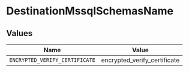 # DestinationMssqlSchemasName


## Values

| Name                           | Value                          |
| ------------------------------ | ------------------------------ |
| `ENCRYPTED_VERIFY_CERTIFICATE` | encrypted_verify_certificate   |